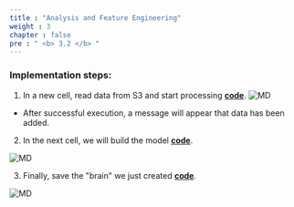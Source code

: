 ```yaml
---
title : "Analysis and Feature Engineering"
weight : 3 
chapter : false
pre : " <b> 3.2 </b> "
---
```

### Implementation steps:
1. In a new cell, read data from S3 and start processing [**code**](https://drive.google.com/file/d/1IvSFqpyB-7W_rPMWO1lsbXnh05lCVuA9/view?usp=sharing).
![MD](/images/3.model/004-md.png)
+ After successful execution, a message will appear that data has been added.

2. In the next cell, we will build the model [**code**](https://drive.google.com/file/d/16w9ptdkVsd0lOgjttEIQmHgYtLWR-EpW/view?usp=sharing).

![MD](/images/3.model/005-md.png)

3. Finally, save the "brain" we just created [**code**](https://drive.google.com/file/d/1HFQFHBd5nlwuS-iOeMYGjYKTGRVrxhXY/view?usp=sharing).

![MD](/images/3.model/006-md.png)